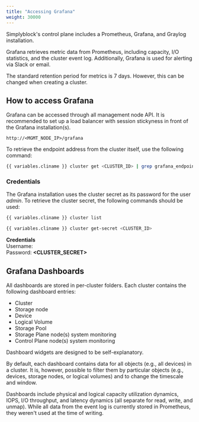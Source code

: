 ```yaml
---
title: "Accessing Grafana"
weight: 30000
---
```


Simplyblock's control plane includes a Prometheus, Grafana, and Graylog installation.

Grafana retrieves metric data from Prometheus, including capacity, I/O statistics, and the cluster event log.
Additionally, Grafana is used for alerting via Slack or email.

The standard retention period for metrics is 7 days. However, this can be changed when creating a cluster.

## How to access Grafana

Grafana can be accessed through all management node API. It is recommended to set up a load balancer with session
stickyness in front of the Grafana installation(s).

```plain title="Grafana URLs"
http://<MGMT_NODE_IP>/grafana
```

To retrieve the endpoint address from the cluster itself, use the following command:

```bash title="Retrieving the Grafana endpoint"
{{ variables.cliname }} cluster get <CLUSTER_ID> | grep grafana_endpoint
```

### Credentials

The Grafana installation uses the cluster secret as its password for the user _admin_. To retrieve the cluster secret,
the following commands should be used:

```bash title="Get the cluster uuid"
{{ variables.cliname }} cluster list
```

```bash title="Get the cluster secret"
{{ variables.cliname }} cluster get-secret <CLUSTER_ID>
```

**Credentials**<br/>
Username: **<CLUSTER UUID>**<br/>
Password: **<CLUSTER_SECRET>**

## Grafana Dashboards

All dashboards are stored in per-cluster folders. Each cluster contains the following dashboard entries:

- Cluster
- Storage node
- Device
- Logical Volume
- Storage Pool
- Storage Plane node(s) system monitoring
- Control Plane node(s) system monitoring

Dashboard widgets are designed to be self-explanatory.

By default, each dashboard contains data for all objects (e.g., all devices) in a cluster. It is, however, possible to
filter them by particular objects (e.g., devices, storage nodes, or logical volumes) and to change the timescale and
window.

Dashboards include physical and logical capacity utilization dynamics, IOPS, I/O throughput, and latency dynamics (all
separate for read, write, and unmap). While all data from the event log is currently stored in Prometheus, they weren't
used at the time of writing.
